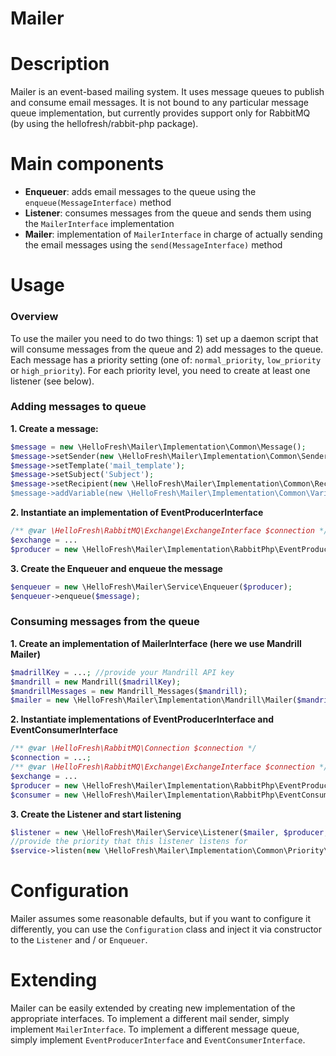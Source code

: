 # Mailer

# Description
Mailer is an event-based mailing system. It uses message queues to publish and consume email messages. It is not bound to any particular message queue implementation, but currently provides support only for RabbitMQ (by using the hellofresh/rabbit-php package).

# Main components

* **Enqueuer**: adds email messages to the queue using the `enqueue(MessageInterface)` method
* **Listener**: consumes messages from the queue and sends them using the `MailerInterface` implementation
* **Mailer**: implementation of `MailerInterface` in charge of actually sending the email messages using the `send(MessageInterface)` method

# Usage
### Overview
To use the mailer you need to do two things: 1) set up a daemon script that will consume messages from the queue and 2) add messages to the queue. Each message has a priority setting (one of: `normal_priority`, `low_priority` or `high_priority`). For each priority level, you need to create at least one listener (see below).

### Adding messages to queue

**1. Create a message:**

```php
$message = new \HelloFresh\Mailer\Implementation\Common\Message();
$message->setSender(new \HelloFresh\Mailer\Implementation\Common\Sender('no-reply@example.org', 'Sender'));
$message->setTemplate('mail_template');
$message->setSubject('Subject');
$message->setRecipient(new \HelloFresh\Mailer\Implementation\Common\Recipient('pavle.predic@example.org, 'Pavle Predic'));
$message->addVariable(new \HelloFresh\Mailer\Implementation\Common\Variable('user_name', 'Pavle Predic'));
```

**2. Instantiate an implementation of EventProducerInterface**

```php
/** @var \HelloFresh\RabbitMQ\Exchange\ExchangeInterface $connection */
$exchange = ...
$producer = new \HelloFresh\Mailer\Implementation\RabbitPhp\EventProducer($exchange);
```

**3. Create the Enqueuer and enqueue the message**

```php
$enqueuer = new \HelloFresh\Mailer\Service\Enqueuer($producer);
$enqueuer->enqueue($message);
```

### Consuming messages from the queue

**1. Create an implementation of MailerInterface (here we use Mandrill Mailer)**

```php
$madrillKey = ...; //provide your Mandrill API key
$mandrill = new Mandrill($madrillKey);
$mandrillMessages = new Mandrill_Messages($mandrill);
$mailer = new \HelloFresh\Mailer\Implementation\Mandrill\Mailer($mandrillMessages);
```

**2. Instantiate implementations of EventProducerInterface and EventConsumerInterface**

```php
/** @var \HelloFresh\RabbitMQ\Connection $connection */
$connection = ...;
/** @var \HelloFresh\RabbitMQ\Exchange\ExchangeInterface $connection */
$exchange = ...
$producer = new \HelloFresh\Mailer\Implementation\RabbitPhp\EventProducer($exchange);
$consumer = new \HelloFresh\Mailer\Implementation\RabbitPhp\EventConsumer($exchange, $connection);
```

**3. Create the Listener and start listening**

```php
$listener = new \HelloFresh\Mailer\Service\Listener($mailer, $producer, $consumer);
//provide the priority that this listener listens for
$service->listen(new \HelloFresh\Mailer\Implementation\Common\Priority\NormalPriority());
```

# Configuration

Mailer assumes some reasonable defaults, but if you want to configure it differently, you can use the `Configuration` class and inject it via constructor to the `Listener` and / or `Enqueuer`.

# Extending

Mailer can be easily extended by creating new implementation of the appropriate interfaces. To implement a different mail sender, simply implement `MailerInterface`. To implement a different message queue, simply implement `EventProducerInterface` and `EventConsumerInterface`.